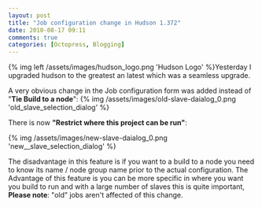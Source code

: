 ```yaml
---
layout: post
title: "Job configuration change in Hudson 1.372"
date: 2010-08-17 09:11
comments: true
categories: [Octopress, Blogging]
---
```

{% img left /assets/images/hudson_logo.png 'Hudson Logo' %}Yesterday I upgraded hudson to the greatest an latest which was a seamless upgrade. 

A very obvious change in the Job configuration form was added instead of "**Tie Build to a node**": 
{% img /assets/images/old-slave-daialog_0.png 'old_slave_selection_dialog' %}

There is now **"Restrict where this project can be run"**: 

{% img /assets/images/new-slave-daialog_0.png 'new__slave_selection_dialog' %}

The disadvantage in this feature is if you want to a build to a node you need to know its name / node group name prior to the actual configuration. The Advantage of this feature is you can be more specific in where you want you build to run and with a large number of slaves this is quite important, **Please note**: "old" jobs aren't affected of this change.